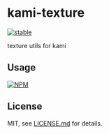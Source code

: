 # kami-texture

[![stable](http://badges.github.io/stability-badges/dist/stable.svg)](http://github.com/badges/stability-badges)

texture utils for kami

## Usage

[![NPM](https://nodei.co/npm/kami-texture.png)](https://nodei.co/npm/kami-texture/)


## License

MIT, see [LICENSE.md](http://github.com/mattdesl/kami-texture/blob/master/LICENSE.md) for details.
